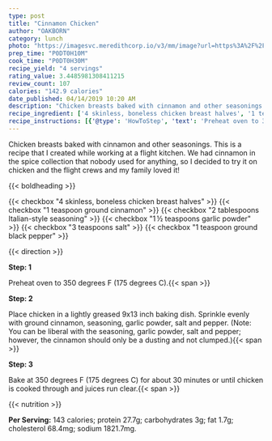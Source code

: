 ```yaml
---
type: post
title: "Cinnamon Chicken"
author: "OAKBORN"
category: lunch
photo: "https://imagesvc.meredithcorp.io/v3/mm/image?url=https%3A%2F%2Fimages.media-allrecipes.com%2Fuserphotos%2F1292336.jpg"
prep_time: "P0DT0H10M"
cook_time: "P0DT0H30M"
recipe_yield: "4 servings"
rating_value: 3.4485981308411215
review_count: 107
calories: "142.9 calories"
date_published: 04/14/2019 10:20 AM
description: "Chicken breasts baked with cinnamon and other seasonings. This is a recipe that I created while working at a flight kitchen. We had cinnamon in the spice collection that nobody used for anything, so I decided to try it on chicken and the flight crews and my family loved it!"
recipe_ingredient: ['4 skinless, boneless chicken breast halves', '1 teaspoon ground cinnamon', '2 tablespoons Italian-style seasoning', '1\u2009½ teaspoons garlic powder', '3 teaspoons salt', '1 teaspoon ground black pepper']
recipe_instructions: [{'@type': 'HowToStep', 'text': 'Preheat oven to 350 degrees F (175 degrees C).\n'}, {'@type': 'HowToStep', 'text': 'Place chicken in a lightly greased 9x13 inch baking dish. Sprinkle evenly with ground cinnamon, seasoning, garlic powder, salt and pepper. (Note: You can be liberal with the seasoning, garlic powder, salt and pepper; however, the cinnamon should only be a dusting and not clumped.)\n'}, {'@type': 'HowToStep', 'text': 'Bake at 350 degrees F (175 degrees C) for about 30 minutes or until chicken is cooked through and juices run clear.\n'}]
---
```


Chicken breasts baked with cinnamon and other seasonings. This is a recipe that I created while working at a flight kitchen. We had cinnamon in the spice collection that nobody used for anything, so I decided to try it on chicken and the flight crews and my family loved it! 

{{< boldheading >}}

{{< checkbox "4  skinless, boneless chicken breast halves" >}}
{{< checkbox "1 teaspoon ground cinnamon" >}}
{{< checkbox "2 tablespoons Italian-style seasoning" >}}
{{< checkbox "1 ½ teaspoons garlic powder" >}}
{{< checkbox "3 teaspoons salt" >}}
{{< checkbox "1 teaspoon ground black pepper" >}}


{{< direction >}}

**Step: 1**

Preheat oven to 350 degrees F (175 degrees C).{{< span >}}

**Step: 2**

Place chicken in a lightly greased 9x13 inch baking dish. Sprinkle evenly with ground cinnamon, seasoning, garlic powder, salt and pepper. (Note: You can be liberal with the seasoning, garlic powder, salt and pepper; however, the cinnamon should only be a dusting and not clumped.){{< span >}}

**Step: 3**

Bake at 350 degrees F (175 degrees C) for about 30 minutes or until chicken is cooked through and juices run clear.{{< span >}}

{{< nutrition >}}

**Per Serving:** 143 calories; protein 27.7g; carbohydrates 3g; fat 1.7g; cholesterol 68.4mg; sodium 1821.7mg.